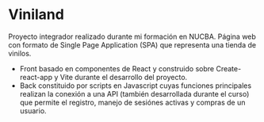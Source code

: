 # Viniland

Proyecto integrador realizado durante mi formación en NUCBA.
Página web con formato de Single Page Application (SPA) que representa una tienda de vinilos.

- Front basado en componentes de React y construido sobre Create-react-app y Vite durante el desarrollo del proyecto.
- Back constituido por scripts en Javascript cuyas funciones principales realizan la conexión a una API (también desarrollada durante el curso) que permite el registro, manejo de sesiónes activas y compras de un usuario.
